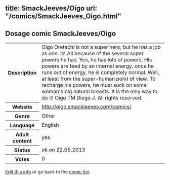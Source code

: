 title: SmackJeeves/Oigo
url: "/comics/SmackJeeves_Oigo.html"
---
Dosage comic SmackJeeves/Oigo
-----------------------------------------

<p id="msg"></p>
<script type="text/javascript">
if (window.location.search === '?edit_info_mail=sent_ok') {
  var elem = document.getElementById("msg");
  elem.innerHTML = 'Edited information sucessfully sent for review, which is usually done daily. Thanks!';
  elem.className = 'ok';
}
</script>
<table class="comicinfo">
<tr>
<th>Description</th><td>Oigo Oretachi is not a super hero, but he has a job as one. its All because of the several super powers he has. Yes, he has lots of powers. His powers are feed by an internal energy. once he runs out of energy, he is completely normal. Well, at least from the super-human point of view. To recharge his powers, he must suck on some woman's big natural breasts. It is the only way to do it! Oigo TM Diego J. All rights reserved.</td>
</tr>
<tr>
<th>Website</th><td><a href="http://oigo.smackjeeves.com/comics/">http://oigo.smackjeeves.com/comics/</a></td>
</tr>
<tr>
<th>Genre</th><td>Other</td>
</tr>
<tr>
<th>Language</th><td>English</td>
</tr>
<tr>
<th>Adult content</th><td>yes</td>
</tr>
<tr>
<th>Status</th><td>ok on 22.05.2013</td>
</tr>
<tr>
<th>Votes</th><td>0</td>
</tr>
</table>

[Edit this info](SmackJeeves_Oigo_edit.html) or go back to the [comic list](../comic-index.html).
